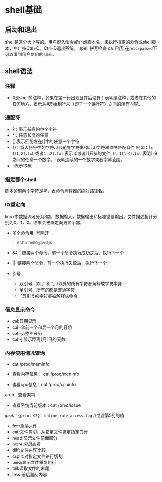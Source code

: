 # shell基础
## 启动和退出
shell是区分大小写的。用户键入命令或shell脚本名，来执行指定的命令或shell脚本，中止按Ctrl+C。Ctrl+D退出系统。
spell 拼写检查   cal 日历
在`/etc/passwd`下可以看到用户使用的shell。

## shell语法
### 注释
- #是shell的注释，如果在第一行出现且其后没有！表明是注释，或者在其他的任何地方，表示从#开始到行末（即下一个换行符）之间的所有内容。

### 通配符
- ?：表示任意的单个字符
- *：任意长度的任意
- []:表示匹配方在[]中的任意一个字符
- {}：将大括号中的字符以及前导字符串和后即字符串滋味匹配条件
例如：`ls 1[1,2].txt` 或者`1[12].txt` 表示10或者11开头的文件, `ll 1[1-9].txt` 表明1-9之间的任意一个数字。-表明连续的一个数字或者字幕范围。
- !:表示取反

### 指定哪个shell
脚本的前两个字符是#!，表命令解释器的绝对路径名。

### IO重定向
linux中数据流可分为3类，数据输入，数据输出和标准错误输出。文件描述指针分别为0，1，2。结果会被重定向到显示器。

- 多个命令用; 号隔开
> echo hello;pwd;ls

- &&：链接两个命令，前一个命令执行成功之后，执行下一个
- ||: 链接两个命令，前一个执行失败后，执行下一个

- 引号
  + 双引号，除了 $, ",\`,\以外的所有字符都解释成字符本身
  + 单引号，所有的都是普通字符
  + \`\`反引号的字符都被解释成命令

### 信息显示命令
- cal:日期显示
- cal -3:前一个和后一个月的日期
- cal -y:整年日历
- cal -j:显示距离1月1日的天数

### 内存使用情况查询
- cat /proc/meminfo

- 查看内存信息： cat /proc/meninfo
- 查看cpu信息：cat /proc/cpuinfo

arch：查看架构

- 查看系统当前版本：cat /proc/issue

`gawk '{print $5}' online_rate_access.log`  //过滤第5列的值

- fmt:重排文件
- cut:文件剪切，从指定文件选定指定的行
- head:显示文件前面部分
- more:分屏查看
- diff:文件内容比较
- csplit:对指定文件进行切割
- uniq:显示文件重复的行
- tail:读取文件的末尾
- less:前后翻阅内容

